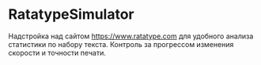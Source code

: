 # RatatypeSimulator

Надстройка над сайтом https://www.ratatype.com для удобного анализа статистики по набору текста. 
Контроль за прогрессом изменения скорости и точности печати.
